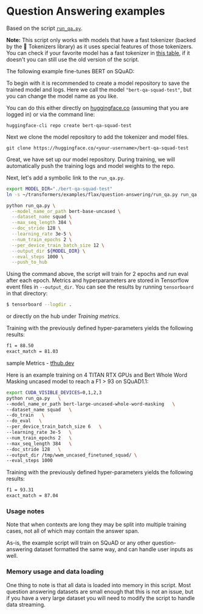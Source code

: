 <!---
Copyright 2021 The Google Flax Team Authors and HuggingFace Team. All rights reserved.

Licensed under the Apache License, Version 2.0 (the "License");
you may not use this file except in compliance with the License.
You may obtain a copy of the License at

    http://www.apache.org/licenses/LICENSE-2.0

Unless required by applicable law or agreed to in writing, software
distributed under the License is distributed on an "AS IS" BASIS,
WITHOUT WARRANTIES OR CONDITIONS OF ANY KIND, either express or implied.
See the License for the specific language governing permissions and
limitations under the License.
-->

# Question Answering examples

Based on the script [`run_qa.py`](https://github.com/huggingface/transformers/blob/master/examples/flax/question-answering/run_qa.py).

**Note:** This script only works with models that have a fast tokenizer (backed by the 🤗 Tokenizers library) as it
uses special features of those tokenizers. You can check if your favorite model has a fast tokenizer in
[this table](https://huggingface.co/transformers/index.html#supported-frameworks), if it doesn't you can still use the old version
of the script.


The following example fine-tunes BERT on SQuAD:

To begin with it is recommended to create a model repository to save the trained model and logs.
Here we call the model `"bert-qa-squad-test"`, but you can change the model name as you like.

You can do this either directly on [huggingface.co](https://huggingface.co/new) (assuming that
you are logged in) or via the command line:

```
huggingface-cli repo create bert-qa-squad-test
```

Next we clone the model repository to add the tokenizer and model files.

```
git clone https://huggingface.co/<your-username>/bert-qa-squad-test
```

Great, we have set up our model repository. During training, we will automatically
push the training logs and model weights to the repo.

Next, let's add a symbolic link to the `run_qa.py`.

```bash
export MODEL_DIR="./bert-qa-squad-test"
ln -s ~/transformers/examples/flax/question-answering/run_qa.py run_qa.py
```

```bash
python run_qa.py \
  --model_name_or_path bert-base-uncased \
  --dataset_name squad \
  --max_seq_length 384 \
  --doc_stride 128 \
  --learning_rate 3e-5 \
  --num_train_epochs 2 \
  --per_device_train_batch_size 12 \
  --output_dir ${MODEL_DIR} \
  --eval_steps 1000 \
  --push_to_hub
```

Using the command above, the script will train for 2 epochs and run eval after each epoch. 
Metrics and hyperparameters are stored in Tensorflow event files in `--output_dir`.
You can see the results by running `tensorboard` in that directory:

```bash
$ tensorboard --logdir .
```

or directly on the hub under *Training metrics*.

Training with the previously defined hyper-parameters yields the following results:

```bash
f1 = 88.50
exact_match = 81.03
```

sample Metrics - [tfhub.dev](https://tensorboard.dev/experiment/6gU75Hx8TGCnc6tr4ZgI9Q)

Here is an example training on 4 TITAN RTX GPUs and Bert Whole Word Masking uncased model to reach a F1 > 93 on SQuAD1.1:

```bash
export CUDA_VISIBLE_DEVICES=0,1,2,3
python run_qa.py   \
--model_name_or_path bert-large-uncased-whole-word-masking   \
--dataset_name squad   \
--do_train   \
--do_eval   \
--per_device_train_batch_size 6   \
--learning_rate 3e-5   \
--num_train_epochs 2   \
--max_seq_length 384   \
--doc_stride 128   \
--output_dir /tmp/wwm_uncased_finetuned_squad/ \
--eval_steps 1000
```

Training with the previously defined hyper-parameters yields the following results:

```bash
f1 = 93.31
exact_match = 87.04
```


### Usage notes

Note that when contexts are long they may be split into multiple training cases, not all of which may contain
the answer span. 

As-is, the example script will train on SQuAD or any other question-answering dataset formatted the same way, and can handle user
inputs as well.

### Memory usage and data loading

One thing to note is that all data is loaded into memory in this script. Most question answering datasets are small
enough that this is not an issue, but if you have a very large dataset you will need to modify the script to handle
data streaming.
